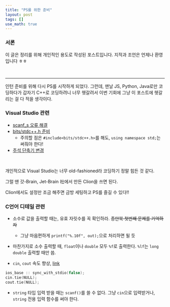 ```yaml
---
title: "PS를 위한 준비"
layout: post
tags: []
use_math: true
---
```


### 서론
이 글은 정리를 위해 개인적인 용도로 작성된 포스트입니다. 지적과 조언은 언제나 환영입니다 ㅎㅎ

<br>
<hr>

인턴 준비를 위해 다시 PS를 시작하게 되었다. 그런데, 맨날 JS, Python, Java로만 코딩하다가 갑자기 C++로 코딩하려니 너무 헷갈려서 이번 기회에 그냥 이 포스트에 헷갈리는 걸 다 적을 생각이다.

### Visual Studio 관련

- [scanf_s 오류 해결](https://bymakers.tistory.com/6)
- [bits/stdc++.h 준비](https://miniolife.tistory.com/11)
  - 주의할 점은 `#include<bits/stdc++.h>`를 해도, `using namespace std;`는 써줘야 한다!
- [주석 단축기 변경](https://wotres.tistory.com/entry/Visual-Studio-%EC%A3%BC%EC%84%9D-%EB%8B%A8%EC%B6%95%ED%82%A4-%EB%B0%8F-%EB%B3%80%EA%B2%BD-%EB%B0%A9%EB%B2%95)

<br/>

개인적으로 Visual Studio는 너무 old-fashioned라 코딩하기 정말 힘든 것 같다.

그럴 땐 갓-Brain, Jet-Brain 社에서 만든 Clion을 쓰면 된다.

Clion에서도 설정만 조금 해주면 금방 세팅하고 PS를 즐길 수 있다!!



### C언어 디테일 관련

- 소수로 값을 출력할 때는, 유효 자릿수를 꼭 확인하라. ~~종만북 첫번째 문제를 기억하자~~
  - 그냥 마음편하게 `printf("%.10f", out);`으로 처리하면 될 듯
- 마찬가지로 소수 출력할 때, `float`이나 `double` 모두 `%f`로 출력한다. `%lf`는 `long double` 출력할 때만 씀.

- `cin`, `cout` 속도 향상, [link](https://algwang.tistory.com/10)

``` cpp
ios_base :: sync_with_stdio(false);
cin.tie(NULL);
cout.tie(NULL);
```

- `string` 타입 입력 받을 때는 `scanf()`를 쓸 수 없다. 그냥 `cin`으로 입력받거나, `string` 전용 입력 함수를 써야 한다.